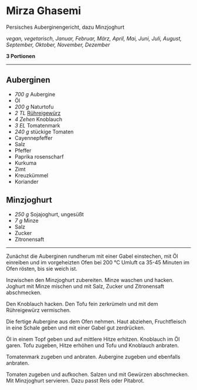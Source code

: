 # Mirza Ghasemi

Persisches Auberginengericht, dazu Minzjoghurt

*vegan, vegetarisch, Januar, Februar, März, April, Mai, Juni, Juli, August, September, Oktober, November, Dezember*

**3 Portionen**

---

## Auberginen

- *700 g* Aubergine
- Öl
- *200 g* Naturtofu
- *2 TL* [Rühreigewürz](ruehreigewuerz.md)
- *4 Zehen* Knoblauch
- *3 EL* Tomatenmark
- *240 g* stückige Tomaten
- Cayennepfeffer
- Salz
- Pfeffer
- Paprika rosenscharf
- Kurkuma
- Zimt
- Kreuzkümmel
- Koriander

## Minzjoghurt

- *250 g* Sojajoghurt, ungesüßt
- *7 g* Minze
- Salz
- Zucker 
- Zitronensaft

---

Zunächst die Auberginen rundherum mit einer Gabel einstechen, mit Öl einreiben und im vorgeheizten Ofen bei 200 °C Umluft ca 35-45 Minuten im Ofen rösten, bis sie weich ist.

Inzwischen den Minzjoghurt zubereiten. Minze waschen und hacken. Joghurt mit Minze mischen und mit Salz, Zucker und Zitronensaft abschmecken.

Den Knoblauch hacken. Den Tofu fein zerkrümeln und mit dem Rühreigewürz vermischen.

Die fertige Aubergine aus dem Ofen nehmen. Haut abziehen, Fruchtfleisch in eine Schale geben und mit einer Gabel gut zerdrücken.

Öl in einem Topf geben und auf mittlere Hitze erhitzen. Knoblauch im Öl garen. Tofu zugeben, Hitze erhöhen und Tofu und Knoblauch anbraten. 

Tomatenmark zugeben und anbraten. Aubergine zugeben und ebenfalls anbraten.

Tomaten zugeben und aufkochen. Salzen und mit Gewürzen abschmecken. Mit Minzjoghurt servieren. Dazu passt Reis oder Pitabrot.
